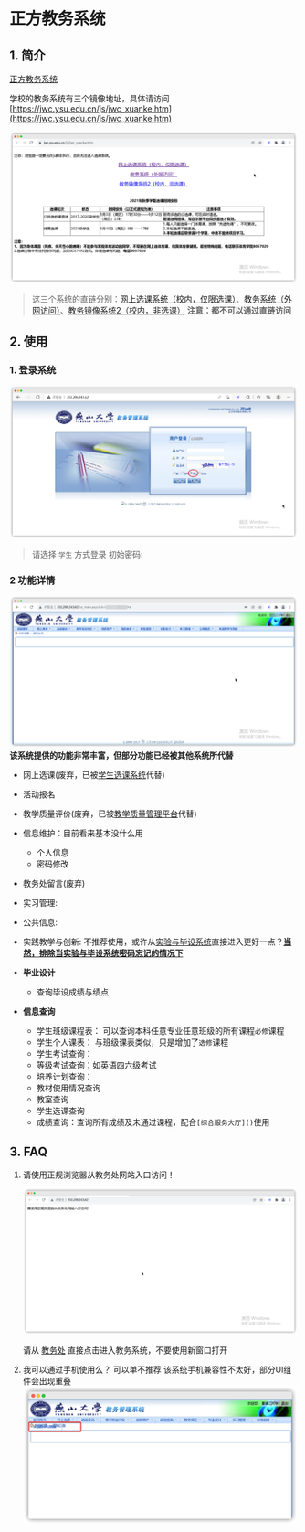 <!-- 
    author: ercao (vip@ercao.cn) 
-->

# 正方教务系统

## 1. 简介

[正方教务系统](http://202.206.243.62/)

学校的教务系统有三个镜像地址，具体请访问[https://jwc.ysu.edu.cn/js/jwc_xuanke.htm](https://jwc.ysu.edu.cn/js/jwc_xuanke.htm)

![选课](../../assets/images/3492b9b8a83636796816140b0f75afc1ca9fbc72bd07883f4dc328910e3939a8-20220207133439.png)

<!-- TODO(ercao): 校内镜像直链 -->
> 这三个系统的直链分别：[网上选课系统（校内，仅限选课）](./#)、[教务系统（外网访问）](http://202.206.243.62/)、[教务镜像系统2（校内，非选课）](http://202.206.243.9:8080/)
> **注意：都不可以通过直链访问**

## 2. 使用

### 1. 登录系统

![登录系统](../../assets/images/5bc71dffe42bf817aefaaf2e4f6f5252dd380035e2f9627b6db821e194fcc249-20220207134448.png)  

<!-- TODO(ercao): 教务系统初始密码 -->
> 请选择 `学生` 方式登录
> 初始密码:

### 2 功能详情

![系统主页](../../assets/images/c8f005ef7b4058a9c9a6c72dcae9e3f329b5edb99fcf33ab47e28ee5a8f2edd4-20220207134837.png)  
**该系统提供的功能非常丰富，但部分功能已经被其他系统所代替**

- 网上选课(废弃，已被[学生选课系统](https://xsxk.ysu.edu.cn/)代替)
- 活动报名
- 教学质量评价(废弃，已被[教学质量管理平台](https://ysu.mycospxk.com)代替)
- 信息维护：目前看来基本没什么用
  - 个人信息
  - 密码修改
- 教务处留言(废弃)
- 实习管理:
- 公共信息:
- 实践教学与创新: 不推荐使用，或许从[实验与毕设系统](http://202.206.243.7/)直接进入更好一点？**[当然，排除当实验与毕设系统密码忘记的情况下](./auth.md#1.简介)**

- **毕业设计**
  - 查询毕设成绩与绩点
- **信息查询**
  - 学生班级课程表： 可以查询本科任意专业任意班级的所有课程`必修`课程
  - 学生个人课表： 与班级课表类似，只是增加了`选修`课程
  - 学生考试查询：
  - 等级考试查询：如英语四六级考试
  - 培养计划查询：
  - 教材使用情况查询
  - 教室查询
  - 学生选课查询
  - 成绩查询：查询所有成绩及未通过课程，配合`[综合服务大厅]()`使用

## 3. FAQ

1. 请使用正规浏览器从教务处网站入口访问！

    ![请使用正规浏览器从教务处网站入口访问](../../assets/images/bb7d841b5acb5d938827a3725ebb53f125498139a0752d121284577427178575-20220207133021.png)  

    请从 [教务处](https://jwc.edu.cn) 直接点击进入教务系统，不要使用新窗口打开

2. 我可以通过手机使用么？
    可以单不推荐
    该系统手机兼容性不太好，部分UI组件会出现重叠
    ![手机UI](../../assets/images/4a62338f976a47935530e1ff606b42470072dc9db2468ce6c55ee21010752a5d-20220207160517.png)  

